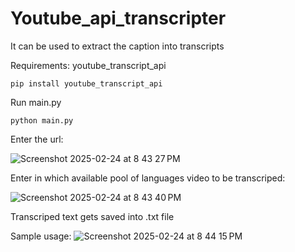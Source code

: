 # Youtube_api_transcripter

It can be used to extract the caption into transcripts

Requirements: youtube_transcript_api

`pip install youtube_transcript_api`

Run main.py 

`python main.py`

Enter the url:

![Screenshot 2025-02-24 at 8 43 27 PM](https://github.com/user-attachments/assets/b370f318-a027-4032-b48e-e2c885300052)


Enter in which available pool of languages video to be transcriped:

![Screenshot 2025-02-24 at 8 43 40 PM](https://github.com/user-attachments/assets/ac36a69e-2e1b-47ae-9a48-017a69ac9d34)


Transcriped text gets saved into .txt file

Sample usage:
![Screenshot 2025-02-24 at 8 44 15 PM](https://github.com/user-attachments/assets/a816aecd-cb4f-4c6b-b62d-905c46286056)





